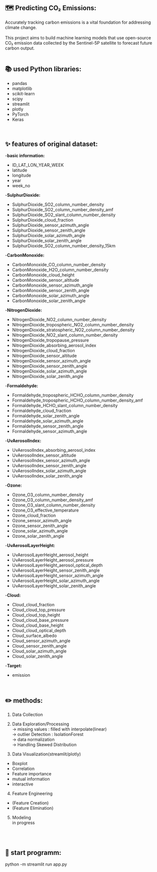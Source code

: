 ## 🗺️ Predicting CO₂ Emissions:
Accurately tracking carbon emissions is a vital foundation for addressing climate change.<br>
<br>
This project aims to build machine learning models that use open-source CO₂ emission data collected by the Sentinel-5P satellite to forecast future carbon output.<br>
<br>



## 📚 used Python libraries: 
- pandas<br>
- matplotlib<br>
- scikit-learn<br>
- scipy<br>
- streamlit<br>
- plotly<br>
- PyTorch<br>
- Keras<br>

<br>

## ✨ features of original dataset:
-**basic information:**<br>
- ID_LAT_LON_YEAR_WEEK<br>
- latitude<br>
- longitude<br>
- year<br>
- week_no<br>

-**SulphurDioxide:**<br>
- SulphurDioxide_SO2_column_number_density<br>
- SulphurDioxide_SO2_column_number_density_amf<br>
- SulphurDioxide_SO2_slant_column_number_density<br>
- SulphurDioxide_cloud_fraction<br>
- SulphurDioxide_sensor_azimuth_angle<br>
- SulphurDioxide_sensor_zenith_angle<br>
- SulphurDioxide_solar_azimuth_angle<br>
- SulphurDioxide_solar_zenith_angle<br>
- SulphurDioxide_SO2_column_number_density_15km<br>

-**CarbonMonoxide:**<br>
- CarbonMonoxide_CO_column_number_density<br>
- CarbonMonoxide_H2O_column_number_density<br>
- CarbonMonoxide_cloud_height<br>
- CarbonMonoxide_sensor_altitude<br>
- CarbonMonoxide_sensor_azimuth_angle<br>
- CarbonMonoxide_sensor_zenith_angle<br>
- CarbonMonoxide_solar_azimuth_angle<br>
- CarbonMonoxide_solar_zenith_angle<br>

-**NitrogenDioxide:**<br>
- NitrogenDioxide_NO2_column_number_density<br>
- NitrogenDioxide_tropospheric_NO2_column_number_density<br>
- NitrogenDioxide_stratospheric_NO2_column_number_density<br>
- NitrogenDioxide_NO2_slant_column_number_density<br>
- NitrogenDioxide_tropopause_pressure<br>
- NitrogenDioxide_absorbing_aerosol_index<br>
- NitrogenDioxide_cloud_fraction<br>
- NitrogenDioxide_sensor_altitude<br>
- NitrogenDioxide_sensor_azimuth_angle<br>
- NitrogenDioxide_sensor_zenith_angle<br>
- NitrogenDioxide_solar_azimuth_angle<br>
- NitrogenDioxide_solar_zenith_angle<br>

-**Formaldehyde:**<br>
- Formaldehyde_tropospheric_HCHO_column_number_density<br>
- Formaldehyde_tropospheric_HCHO_column_number_density_amf<br>
- Formaldehyde_HCHO_slant_column_number_density<br>
- Formaldehyde_cloud_fraction<br>
- Formaldehyde_solar_zenith_angle<br>
- Formaldehyde_solar_azimuth_angle<br>
- Formaldehyde_sensor_zenith_angle<br>
- Formaldehyde_sensor_azimuth_angle<br>

-**UvAerosolIndex:**<br>
- UvAerosolIndex_absorbing_aerosol_index<br>
- UvAerosolIndex_sensor_altitude<br>
- UvAerosolIndex_sensor_azimuth_angle<br>
- UvAerosolIndex_sensor_zenith_angle<br>
- UvAerosolIndex_solar_azimuth_angle<br>
- UvAerosolIndex_solar_zenith_angle<br>

-**Ozone:**<br>
- Ozone_O3_column_number_density<br>
- Ozone_O3_column_number_density_amf<br>
- Ozone_O3_slant_column_number_density<br>
- Ozone_O3_effective_temperature<br>
- Ozone_cloud_fraction<br>
- Ozone_sensor_azimuth_angle<br>
- Ozone_sensor_zenith_angle<br>
- Ozone_solar_azimuth_angle<br>
- Ozone_solar_zenith_angle<br>

-**UvAerosolLayerHeight:**<br>
- UvAerosolLayerHeight_aerosol_height<br>
- UvAerosolLayerHeight_aerosol_pressure<br>
- UvAerosolLayerHeight_aerosol_optical_depth<br>
- UvAerosolLayerHeight_sensor_zenith_angle<br>
- UvAerosolLayerHeight_sensor_azimuth_angle<br>
- UvAerosolLayerHeight_solar_azimuth_angle<br>
- UvAerosolLayerHeight_solar_zenith_angle<br>

-**Cloud:**<br>
- Cloud_cloud_fraction<br>
- Cloud_cloud_top_pressure<br>
- Cloud_cloud_top_height<br>
- Cloud_cloud_base_pressure<br>
- Cloud_cloud_base_height<br>
- Cloud_cloud_optical_depth<br>
- Cloud_surface_albedo<br>
- Cloud_sensor_azimuth_angle<br>
- Cloud_sensor_zenith_angle<br>
- Cloud_solar_azimuth_angle<br>
- Cloud_solar_zenith_angle<br>

-**Target:**<br>
- emission
<br>


## ✏️ methods: 
1. Data Collection<br>

2. Data Exploration/Processing<br>
-> missing values : filled with interpolate(linear)<br>
-> outlier Detection : IsolationForest<br>
-> data normalization<br>
-> Handling Skewed Distribution<br>

3. Data Visualization(streamlit/plotly)<br>
- Boxplot <br>
- Correlation <br>
- Feature importance<br>
- mutual information<br>
- interactive<br>

4. Feature Engineering<br>
- (Feature Creation)<br>
- (Feature Elimination)<br>

5. Modeling <br>
in progress<br>
<br>

<br>


## 🎉 start programm: 
python -m streamlit run app.py